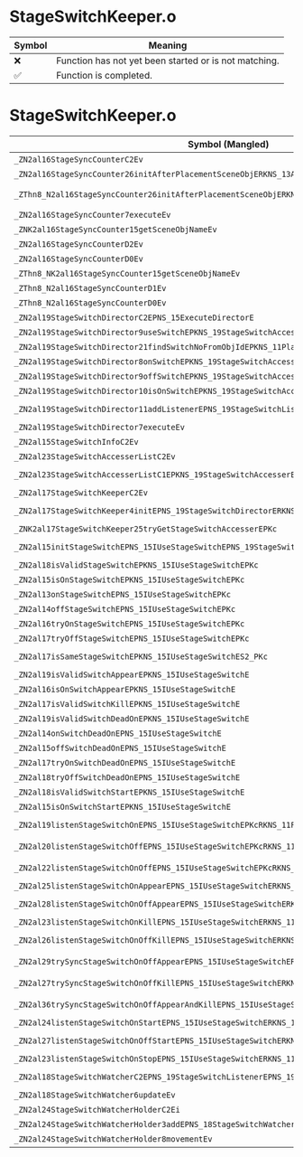 # StageSwitchKeeper.o
| Symbol | Meaning 
| ------------- | ------------- 
| :x: | Function has not yet been started or is not matching. 
| :white_check_mark: | Function is completed. 


# StageSwitchKeeper.o
| Symbol (Mangled) | Symbol (Demangled) | Decompiled? |
| ------------- |  ------------- | ------------- |
| `_ZN2al16StageSyncCounterC2Ev` | `al::StageSyncCounter::StageSyncCounter(void)` | :white_check_mark: |
| `_ZN2al16StageSyncCounter26initAfterPlacementSceneObjERKNS_13ActorInitInfoE` | `al::StageSyncCounter::initAfterPlacementSceneObj(al::ActorInitInfo const&)` | :white_check_mark: |
| `_ZThn8_N2al16StageSyncCounter26initAfterPlacementSceneObjERKNS_13ActorInitInfoE` | ``non-virtual thunk to'al::StageSyncCounter::initAfterPlacementSceneObj(al::ActorInitInfo const&)` | :white_check_mark: |
| `_ZN2al16StageSyncCounter7executeEv` | `al::StageSyncCounter::execute(void)` | :white_check_mark: |
| `_ZNK2al16StageSyncCounter15getSceneObjNameEv` | `al::StageSyncCounter::getSceneObjName(void)const` | :white_check_mark: |
| `_ZN2al16StageSyncCounterD2Ev` | `al::StageSyncCounter::~StageSyncCounter()` | :white_check_mark: |
| `_ZN2al16StageSyncCounterD0Ev` | `al::StageSyncCounter::~StageSyncCounter()` | :white_check_mark: |
| `_ZThn8_NK2al16StageSyncCounter15getSceneObjNameEv` | ``non-virtual thunk to'al::StageSyncCounter::getSceneObjName(void)const` | :white_check_mark: |
| `_ZThn8_N2al16StageSyncCounterD1Ev` | ``non-virtual thunk to'al::StageSyncCounter::~StageSyncCounter()` | :white_check_mark: |
| `_ZThn8_N2al16StageSyncCounterD0Ev` | ``non-virtual thunk to'al::StageSyncCounter::~StageSyncCounter()` | :white_check_mark: |
| `_ZN2al19StageSwitchDirectorC2EPNS_15ExecuteDirectorE` | `al::StageSwitchDirector::StageSwitchDirector(al::ExecuteDirector *)` | :white_check_mark: |
| `_ZN2al19StageSwitchDirector9useSwitchEPKNS_19StageSwitchAccesserE` | `al::StageSwitchDirector::useSwitch(al::StageSwitchAccesser const*)` | :white_check_mark: |
| `_ZN2al19StageSwitchDirector21findSwitchNoFromObjIdEPKNS_11PlacementIdE` | `al::StageSwitchDirector::findSwitchNoFromObjId(al::PlacementId const*)` | :white_check_mark: |
| `_ZN2al19StageSwitchDirector8onSwitchEPKNS_19StageSwitchAccesserE` | `al::StageSwitchDirector::onSwitch(al::StageSwitchAccesser const*)` | :white_check_mark: |
| `_ZN2al19StageSwitchDirector9offSwitchEPKNS_19StageSwitchAccesserE` | `al::StageSwitchDirector::offSwitch(al::StageSwitchAccesser const*)` | :white_check_mark: |
| `_ZN2al19StageSwitchDirector10isOnSwitchEPKNS_19StageSwitchAccesserE` | `al::StageSwitchDirector::isOnSwitch(al::StageSwitchAccesser const*)` | :white_check_mark: |
| `_ZN2al19StageSwitchDirector11addListenerEPNS_19StageSwitchListenerEPNS_19StageSwitchAccesserE` | `al::StageSwitchDirector::addListener(al::StageSwitchListener *,al::StageSwitchAccesser *)` | :white_check_mark: |
| `_ZN2al19StageSwitchDirector7executeEv` | `al::StageSwitchDirector::execute(void)` | :white_check_mark: |
| `_ZN2al15StageSwitchInfoC2Ev` | `al::StageSwitchInfo::StageSwitchInfo(void)` | :white_check_mark: |
| `_ZN2al23StageSwitchAccesserListC2Ev` | `al::StageSwitchAccesserList::StageSwitchAccesserList(void)` | :white_check_mark: |
| `_ZN2al23StageSwitchAccesserListC1EPKNS_19StageSwitchAccesserE` | `al::StageSwitchAccesserList::StageSwitchAccesserList(al::StageSwitchAccesser const*)` | :white_check_mark: |
| `_ZN2al17StageSwitchKeeperC2Ev` | `al::StageSwitchKeeper::StageSwitchKeeper(void)` | :white_check_mark: |
| `_ZN2al17StageSwitchKeeper4initEPNS_19StageSwitchDirectorERKNS_13PlacementInfoE` | `al::StageSwitchKeeper::init(al::StageSwitchDirector *,al::PlacementInfo const&)` | :white_check_mark: |
| `_ZNK2al17StageSwitchKeeper25tryGetStageSwitchAccesserEPKc` | `al::StageSwitchKeeper::tryGetStageSwitchAccesser(char const*)const` | :white_check_mark: |
| `_ZN2al15initStageSwitchEPNS_15IUseStageSwitchEPNS_19StageSwitchDirectorERKNS_13PlacementInfoE` | `al::initStageSwitch(al::IUseStageSwitch *,al::StageSwitchDirector *,al::PlacementInfo const&)` | :white_check_mark: |
| `_ZN2al18isValidStageSwitchEPKNS_15IUseStageSwitchEPKc` | `al::isValidStageSwitch(al::IUseStageSwitch const*,char const*)` | :white_check_mark: |
| `_ZN2al15isOnStageSwitchEPKNS_15IUseStageSwitchEPKc` | `al::isOnStageSwitch(al::IUseStageSwitch const*,char const*)` | :white_check_mark: |
| `_ZN2al13onStageSwitchEPNS_15IUseStageSwitchEPKc` | `al::onStageSwitch(al::IUseStageSwitch *,char const*)` | :white_check_mark: |
| `_ZN2al14offStageSwitchEPNS_15IUseStageSwitchEPKc` | `al::offStageSwitch(al::IUseStageSwitch *,char const*)` | :white_check_mark: |
| `_ZN2al16tryOnStageSwitchEPNS_15IUseStageSwitchEPKc` | `al::tryOnStageSwitch(al::IUseStageSwitch *,char const*)` | :white_check_mark: |
| `_ZN2al17tryOffStageSwitchEPNS_15IUseStageSwitchEPKc` | `al::tryOffStageSwitch(al::IUseStageSwitch *,char const*)` | :white_check_mark: |
| `_ZN2al17isSameStageSwitchEPKNS_15IUseStageSwitchES2_PKc` | `al::isSameStageSwitch(al::IUseStageSwitch const*,al::IUseStageSwitch const*,char const*)` | :white_check_mark: |
| `_ZN2al19isValidSwitchAppearEPKNS_15IUseStageSwitchE` | `al::isValidSwitchAppear(al::IUseStageSwitch const*)` | :white_check_mark: |
| `_ZN2al16isOnSwitchAppearEPKNS_15IUseStageSwitchE` | `al::isOnSwitchAppear(al::IUseStageSwitch const*)` | :white_check_mark: |
| `_ZN2al17isValidSwitchKillEPKNS_15IUseStageSwitchE` | `al::isValidSwitchKill(al::IUseStageSwitch const*)` | :white_check_mark: |
| `_ZN2al19isValidSwitchDeadOnEPKNS_15IUseStageSwitchE` | `al::isValidSwitchDeadOn(al::IUseStageSwitch const*)` | :white_check_mark: |
| `_ZN2al14onSwitchDeadOnEPNS_15IUseStageSwitchE` | `al::onSwitchDeadOn(al::IUseStageSwitch *)` | :white_check_mark: |
| `_ZN2al15offSwitchDeadOnEPNS_15IUseStageSwitchE` | `al::offSwitchDeadOn(al::IUseStageSwitch *)` | :white_check_mark: |
| `_ZN2al17tryOnSwitchDeadOnEPNS_15IUseStageSwitchE` | `al::tryOnSwitchDeadOn(al::IUseStageSwitch *)` | :white_check_mark: |
| `_ZN2al18tryOffSwitchDeadOnEPNS_15IUseStageSwitchE` | `al::tryOffSwitchDeadOn(al::IUseStageSwitch *)` | :white_check_mark: |
| `_ZN2al18isValidSwitchStartEPKNS_15IUseStageSwitchE` | `al::isValidSwitchStart(al::IUseStageSwitch const*)` | :white_check_mark: |
| `_ZN2al15isOnSwitchStartEPKNS_15IUseStageSwitchE` | `al::isOnSwitchStart(al::IUseStageSwitch const*)` | :white_check_mark: |
| `_ZN2al19listenStageSwitchOnEPNS_15IUseStageSwitchEPKcRKNS_11FunctorBaseE` | `al::listenStageSwitchOn(al::IUseStageSwitch *,char const*,al::FunctorBase const&)` | :white_check_mark: |
| `_ZN2al20listenStageSwitchOffEPNS_15IUseStageSwitchEPKcRKNS_11FunctorBaseE` | `al::listenStageSwitchOff(al::IUseStageSwitch *,char const*,al::FunctorBase const&)` | :white_check_mark: |
| `_ZN2al22listenStageSwitchOnOffEPNS_15IUseStageSwitchEPKcRKNS_11FunctorBaseES6_` | `al::listenStageSwitchOnOff(al::IUseStageSwitch *,char const*,al::FunctorBase const&,al::FunctorBase const&)` | :white_check_mark: |
| `_ZN2al25listenStageSwitchOnAppearEPNS_15IUseStageSwitchERKNS_11FunctorBaseE` | `al::listenStageSwitchOnAppear(al::IUseStageSwitch *,al::FunctorBase const&)` | :white_check_mark: |
| `_ZN2al28listenStageSwitchOnOffAppearEPNS_15IUseStageSwitchERKNS_11FunctorBaseES4_` | `al::listenStageSwitchOnOffAppear(al::IUseStageSwitch *,al::FunctorBase const&,al::FunctorBase const&)` | :white_check_mark: |
| `_ZN2al23listenStageSwitchOnKillEPNS_15IUseStageSwitchERKNS_11FunctorBaseE` | `al::listenStageSwitchOnKill(al::IUseStageSwitch *,al::FunctorBase const&)` | :white_check_mark: |
| `_ZN2al26listenStageSwitchOnOffKillEPNS_15IUseStageSwitchERKNS_11FunctorBaseES4_` | `al::listenStageSwitchOnOffKill(al::IUseStageSwitch *,al::FunctorBase const&,al::FunctorBase const&)` | :white_check_mark: |
| `_ZN2al29trySyncStageSwitchOnOffAppearEPNS_15IUseStageSwitchERKNS_11FunctorBaseES4_` | `al::trySyncStageSwitchOnOffAppear(al::IUseStageSwitch *,al::FunctorBase const&,al::FunctorBase const&)` | :white_check_mark: |
| `_ZN2al27trySyncStageSwitchOnOffKillEPNS_15IUseStageSwitchERKNS_11FunctorBaseES4_` | `al::trySyncStageSwitchOnOffKill(al::IUseStageSwitch *,al::FunctorBase const&,al::FunctorBase const&)` | :white_check_mark: |
| `_ZN2al36trySyncStageSwitchOnOffAppearAndKillEPNS_15IUseStageSwitchERKNS_11FunctorBaseES4_` | `al::trySyncStageSwitchOnOffAppearAndKill(al::IUseStageSwitch *,al::FunctorBase const&,al::FunctorBase const&)` | :white_check_mark: |
| `_ZN2al24listenStageSwitchOnStartEPNS_15IUseStageSwitchERKNS_11FunctorBaseE` | `al::listenStageSwitchOnStart(al::IUseStageSwitch *,al::FunctorBase const&)` | :white_check_mark: |
| `_ZN2al27listenStageSwitchOnOffStartEPNS_15IUseStageSwitchERKNS_11FunctorBaseES4_` | `al::listenStageSwitchOnOffStart(al::IUseStageSwitch *,al::FunctorBase const&,al::FunctorBase const&)` | :white_check_mark: |
| `_ZN2al23listenStageSwitchOnStopEPNS_15IUseStageSwitchERKNS_11FunctorBaseE` | `al::listenStageSwitchOnStop(al::IUseStageSwitch *,al::FunctorBase const&)` | :white_check_mark: |
| `_ZN2al18StageSwitchWatcherC2EPNS_19StageSwitchListenerEPNS_19StageSwitchAccesserE` | `al::StageSwitchWatcher::StageSwitchWatcher(al::StageSwitchListener *,al::StageSwitchAccesser *)` | :white_check_mark: |
| `_ZN2al18StageSwitchWatcher6updateEv` | `al::StageSwitchWatcher::update(void)` | :white_check_mark: |
| `_ZN2al24StageSwitchWatcherHolderC2Ei` | `al::StageSwitchWatcherHolder::StageSwitchWatcherHolder(int)` | :white_check_mark: |
| `_ZN2al24StageSwitchWatcherHolder3addEPNS_18StageSwitchWatcherE` | `al::StageSwitchWatcherHolder::add(al::StageSwitchWatcher *)` | :white_check_mark: |
| `_ZN2al24StageSwitchWatcherHolder8movementEv` | `al::StageSwitchWatcherHolder::movement(void)` | :white_check_mark: |
